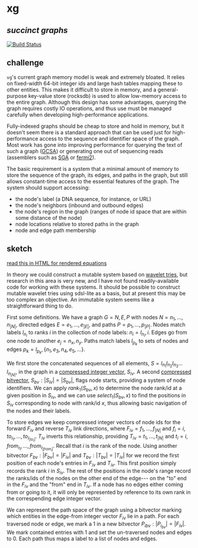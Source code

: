 # xg
## *succinct graphs*

[![Build Status](https://travis-ci.org/ekg/xg.svg)](https://travis-ci.org/ekg/xg)

## challenge

`vg`'s current graph memory model is weak and extremely bloated. It relies on fixed-width 64-bit integer ids and large hash tables mapping these to other entities. This makes it difficult to store in memory, and a general-purpose key-value store (rocksdb) is used to allow low-memory access to the entire graph. Although this design has some advantages, querying the graph requires costly IO operations, and thus use must be managed carefully when developing high-performance applications.

Fully-indexed graphs should be cheap to store and hold in memory, but it doesn't seem there is a standard approach that can be used just for high-performance access to the sequence and identifier space of the graph. Most work has gone into improving performance for querying the text of such a graph ([GCSA](https://github.com/jltsiren/gcsa2)) or generating one out of sequencing reads (assemblers such as [SGA](https://github.com/jts/sga) or [fermi2](https://github.com/lh3/fermi2)).

The basic requirement is a system that a minimal amount of memory to store the sequence of the graph, its edges, and paths in the graph, but still allows constant-time access to the essential features of the graph. The system should support accessing:

* the node's label (a DNA sequence, for instance, or URL)
* the node's neighbors (inbound and outbound edges)
* the node's region in the graph (ranges of node id space that are within some distance of the node)
* node locations relative to stored paths in the graph
* node and edge path membership

## sketch

[read this in HTML for rendered equations](https://rawgit.com/ekg/xg/master/README.html)

In theory we could construct a mutable system based on [wavelet tries](http://arxiv.org/abs/1204.3581), but research in this area is very new, and I have not found readily-available code for working with these systems. It should be possible to construct mutable wavelet tries using sdsl-lite as a basis, but at present this may be too complex an objective. An immutable system seems like a straightforward thing to do.

First some definitions. We have a graph $G = N, E, P$ with nodes $N = n_1, \ldots, n_{|N|}$, directed edges $E = e_1, \ldots, e_{|E|}$, and paths $P = p_1, \ldots, p_{|P|}$. Nodes match labels $l_{n_i}$ to ranks $i$ in the collection of node labels: $n_i = l_{n_i}, i$. Edges go from one node to another $e_j = n_x, n_y$. Paths match labels $l_{p_k}$ to sets of nodes and edges $p_k = l_{p_k}, \{ n_1, e_3, n_4, e_5, \ldots \}$.

We first store the concatenated sequences of all elements, $S = l_{n_1}l_{n_2}l_{n_3}\ldots l_{n_{|N|}}$, in the graph in a [compressed integer vector](https://github.com/simongog/sdsl-lite/blob/master/include/sdsl/enc_vector.hpp#L48-L58), $S_{iv}$. A second [compressed bitvector](https://github.com/simongog/sdsl-lite/blob/master/include/sdsl/rrr_vector.hpp), $S_{bv}: |S_{iv}| = |S_{bv}|$, flags node starts, providing a system of node identifiers. We can apply $rank_1(S_{bv},x)$ to determine the node rank/id at a given position in $S_{iv}$, and we can use $select_1(S_{bv},x)$ to find the positions in $S_{iv}$ corresponding to node with rank/id $x$, thus allowing basic navigation of the nodes and their labels.

To store edges we keep compressed integer vectors of node ids for the forward $F_{iv}$ and reverse $T_{iv}$ link directions, where $F_{iv} = f_1, \ldots, f_{|N|}$ and $f_i = i, to_{i_1}, \ldots, to_{i_{|to_i|}}$. $T_{iv}$ inverts this relationship, providing $T_{iv} = t_1, \ldots, t_{|N|}$ and $t_i = i, from_{i_1}, \ldots, from_{i_{|from_i|}}$. Recall that $i$ is the rank of the node. Using another bitvector $F_{bv} : |F_{bv}| = |F_{iv}|$ and $T_{bv} : |T_{bv}| = |T_{iv}|$ for we record the first position of each node's entries in $F_{iv}$ and $T_{iv}$. This first position simply records the rank $i$ in $S_{iv}$. The rest of the positions in the node's range record the ranks/ids of the nodes on the other end of the edge--- on the "to" end in the $F_{iv}$ and the "from" end in $T_{iv}$. If a node has no edges either coming from or going to it, it will only be represented by reference to its own rank in the correspending edge integer vector.

We can represent the path space of the graph using a bitvector marking which entities in the edge-from integer vector $F_{iv}$ lie in a path. For each traversed node or edge, we mark a 1 in a new bitvector $P_i{_{bv}} : |P_{i_{bv}}| = |F_{iv}|$. We mark contained entries with 1 and set the un-traversed nodes and edges to 0. Each path thus maps a label to a list of nodes and edges.
